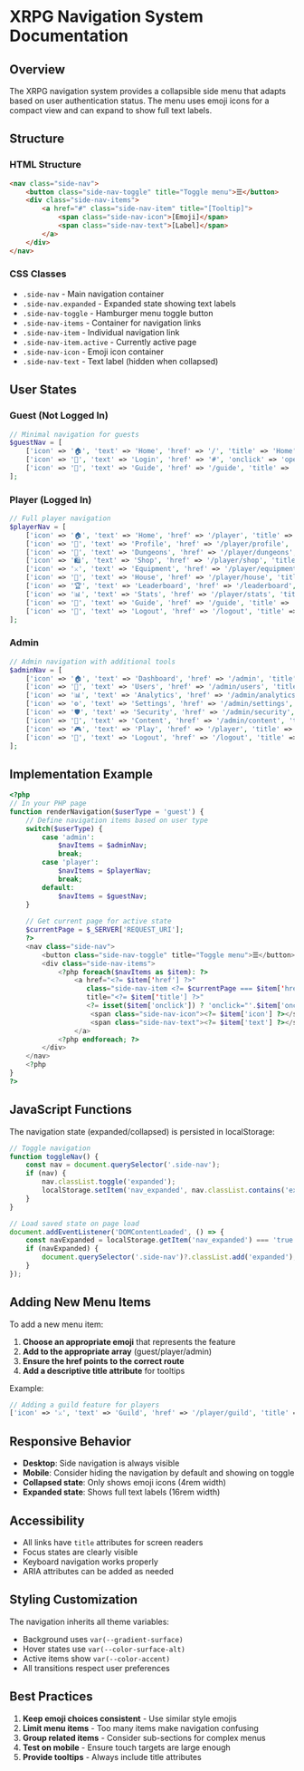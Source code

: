 # XRPG Navigation System Documentation

## Overview
The XRPG navigation system provides a collapsible side menu that adapts based on user authentication status. The menu uses emoji icons for a compact view and can expand to show full text labels.

## Structure

### HTML Structure
```html
<nav class="side-nav">
    <button class="side-nav-toggle" title="Toggle menu">☰</button>
    <div class="side-nav-items">
        <a href="#" class="side-nav-item" title="[Tooltip]">
            <span class="side-nav-icon">[Emoji]</span>
            <span class="side-nav-text">[Label]</span>
        </a>
    </div>
</nav>
```

### CSS Classes
- `.side-nav` - Main navigation container
- `.side-nav.expanded` - Expanded state showing text labels
- `.side-nav-toggle` - Hamburger menu toggle button
- `.side-nav-items` - Container for navigation links
- `.side-nav-item` - Individual navigation link
- `.side-nav-item.active` - Currently active page
- `.side-nav-icon` - Emoji icon container
- `.side-nav-text` - Text label (hidden when collapsed)

## User States

### Guest (Not Logged In)
```php
// Minimal navigation for guests
$guestNav = [
    ['icon' => '🏠', 'text' => 'Home', 'href' => '/', 'title' => 'Home'],
    ['icon' => '🔑', 'text' => 'Login', 'href' => '#', 'onclick' => 'openModal("auth-modal")', 'title' => 'Login'],
    ['icon' => '📖', 'text' => 'Guide', 'href' => '/guide', 'title' => 'Game Guide']
];
```

### Player (Logged In)
```php
// Full player navigation
$playerNav = [
    ['icon' => '🏠', 'text' => 'Home', 'href' => '/player', 'title' => 'Dashboard'],
    ['icon' => '👤', 'text' => 'Profile', 'href' => '/player/profile', 'title' => 'My Profile'],
    ['icon' => '🏰', 'text' => 'Dungeons', 'href' => '/player/dungeons', 'title' => 'Enter Dungeons'],
    ['icon' => '🛍️', 'text' => 'Shop', 'href' => '/player/shop', 'title' => 'Item Shop'],
    ['icon' => '⚔️', 'text' => 'Equipment', 'href' => '/player/equipment', 'title' => 'My Equipment'],
    ['icon' => '🏡', 'text' => 'House', 'href' => '/player/house', 'title' => 'My House'],
    ['icon' => '🏆', 'text' => 'Leaderboard', 'href' => '/leaderboard', 'title' => 'Rankings'],
    ['icon' => '📊', 'text' => 'Stats', 'href' => '/player/stats', 'title' => 'My Statistics'],
    ['icon' => '📖', 'text' => 'Guide', 'href' => '/guide', 'title' => 'Game Guide'],
    ['icon' => '🚪', 'text' => 'Logout', 'href' => '/logout', 'title' => 'Sign Out']
];
```

### Admin
```php
// Admin navigation with additional tools
$adminNav = [
    ['icon' => '🏠', 'text' => 'Dashboard', 'href' => '/admin', 'title' => 'Admin Dashboard'],
    ['icon' => '👥', 'text' => 'Users', 'href' => '/admin/users', 'title' => 'Manage Users'],
    ['icon' => '📊', 'text' => 'Analytics', 'href' => '/admin/analytics', 'title' => 'Site Analytics'],
    ['icon' => '⚙️', 'text' => 'Settings', 'href' => '/admin/settings', 'title' => 'System Settings'],
    ['icon' => '🛡️', 'text' => 'Security', 'href' => '/admin/security', 'title' => 'Security Settings'],
    ['icon' => '📝', 'text' => 'Content', 'href' => '/admin/content', 'title' => 'Manage Content'],
    ['icon' => '🎮', 'text' => 'Play', 'href' => '/player', 'title' => 'Switch to Player'],
    ['icon' => '🚪', 'text' => 'Logout', 'href' => '/logout', 'title' => 'Sign Out']
];
```

## Implementation Example

```php
<?php
// In your PHP page
function renderNavigation($userType = 'guest') {
    // Define navigation items based on user type
    switch($userType) {
        case 'admin':
            $navItems = $adminNav;
            break;
        case 'player':
            $navItems = $playerNav;
            break;
        default:
            $navItems = $guestNav;
    }
    
    // Get current page for active state
    $currentPage = $_SERVER['REQUEST_URI'];
    ?>
    <nav class="side-nav">
        <button class="side-nav-toggle" title="Toggle menu">☰</button>
        <div class="side-nav-items">
            <?php foreach($navItems as $item): ?>
                <a href="<?= $item['href'] ?>" 
                   class="side-nav-item <?= $currentPage === $item['href'] ? 'active' : '' ?>"
                   title="<?= $item['title'] ?>"
                   <?= isset($item['onclick']) ? 'onclick="'.$item['onclick'].'; return false;"' : '' ?>>
                    <span class="side-nav-icon"><?= $item['icon'] ?></span>
                    <span class="side-nav-text"><?= $item['text'] ?></span>
                </a>
            <?php endforeach; ?>
        </div>
    </nav>
    <?php
}
?>
```

## JavaScript Functions

The navigation state (expanded/collapsed) is persisted in localStorage:

```javascript
// Toggle navigation
function toggleNav() {
    const nav = document.querySelector('.side-nav');
    if (nav) {
        nav.classList.toggle('expanded');
        localStorage.setItem('nav_expanded', nav.classList.contains('expanded'));
    }
}

// Load saved state on page load
document.addEventListener('DOMContentLoaded', () => {
    const navExpanded = localStorage.getItem('nav_expanded') === 'true';
    if (navExpanded) {
        document.querySelector('.side-nav')?.classList.add('expanded');
    }
});
```

## Adding New Menu Items

To add a new menu item:

1. **Choose an appropriate emoji** that represents the feature
2. **Add to the appropriate array** (guest/player/admin)
3. **Ensure the href points to the correct route**
4. **Add a descriptive title attribute** for tooltips

Example:
```php
// Adding a guild feature for players
['icon' => '⚔️', 'text' => 'Guild', 'href' => '/player/guild', 'title' => 'My Guild']
```

## Responsive Behavior

- **Desktop**: Side navigation is always visible
- **Mobile**: Consider hiding the navigation by default and showing on toggle
- **Collapsed state**: Only shows emoji icons (4rem width)
- **Expanded state**: Shows full text labels (16rem width)

## Accessibility

- All links have `title` attributes for screen readers
- Focus states are clearly visible
- Keyboard navigation works properly
- ARIA attributes can be added as needed

## Styling Customization

The navigation inherits all theme variables:
- Background uses `var(--gradient-surface)`
- Hover states use `var(--color-surface-alt)`
- Active items show `var(--color-accent)`
- All transitions respect user preferences

## Best Practices

1. **Keep emoji choices consistent** - Use similar style emojis
2. **Limit menu items** - Too many items make navigation confusing
3. **Group related items** - Consider sub-sections for complex menus
4. **Test on mobile** - Ensure touch targets are large enough
5. **Provide tooltips** - Always include title attributes
